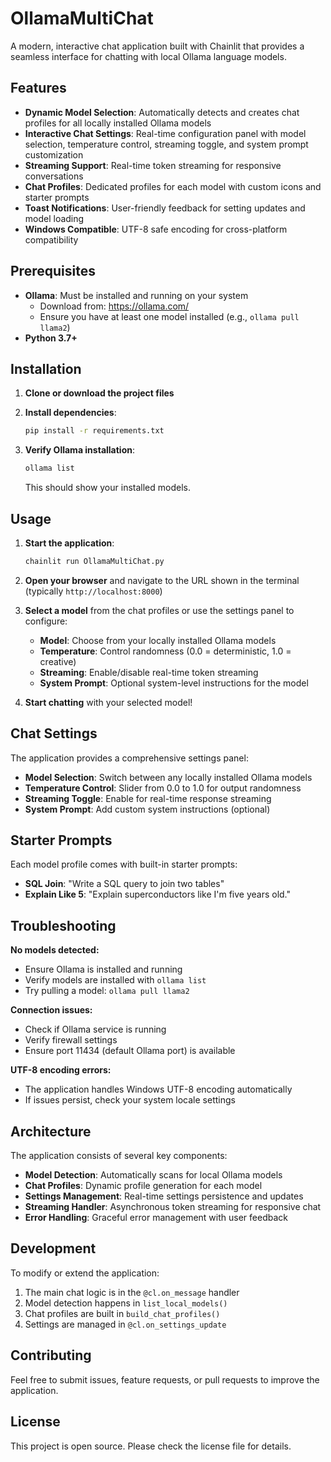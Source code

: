 # OllamaMultiChat

A modern, interactive chat application built with Chainlit that provides a seamless interface for chatting with local Ollama language models.

## Features

- **Dynamic Model Selection**: Automatically detects and creates chat profiles for all locally installed Ollama models
- **Interactive Chat Settings**: Real-time configuration panel with model selection, temperature control, streaming toggle, and system prompt customization
- **Streaming Support**: Real-time token streaming for responsive conversations
- **Chat Profiles**: Dedicated profiles for each model with custom icons and starter prompts
- **Toast Notifications**: User-friendly feedback for setting updates and model loading
- **Windows Compatible**: UTF-8 safe encoding for cross-platform compatibility

## Prerequisites

- **Ollama**: Must be installed and running on your system
  - Download from: https://ollama.com/
  - Ensure you have at least one model installed (e.g., `ollama pull llama2`)
- **Python 3.7+**

## Installation

1. **Clone or download the project files**

2. **Install dependencies**:
   ```bash
   pip install -r requirements.txt
   ```

3. **Verify Ollama installation**:
   ```bash
   ollama list
   ```
   This should show your installed models.

## Usage

1. **Start the application**:
   ```bash
   chainlit run OllamaMultiChat.py
   ```

2. **Open your browser** and navigate to the URL shown in the terminal (typically `http://localhost:8000`)

3. **Select a model** from the chat profiles or use the settings panel to configure:
   - **Model**: Choose from your locally installed Ollama models
   - **Temperature**: Control randomness (0.0 = deterministic, 1.0 = creative)
   - **Streaming**: Enable/disable real-time token streaming
   - **System Prompt**: Optional system-level instructions for the model

4. **Start chatting** with your selected model!

## Chat Settings

The application provides a comprehensive settings panel:

- **Model Selection**: Switch between any locally installed Ollama models
- **Temperature Control**: Slider from 0.0 to 1.0 for output randomness
- **Streaming Toggle**: Enable for real-time response streaming
- **System Prompt**: Add custom system instructions (optional)

## Starter Prompts

Each model profile comes with built-in starter prompts:
- **SQL Join**: "Write a SQL query to join two tables"
- **Explain Like 5**: "Explain superconductors like I'm five years old."

## Troubleshooting

**No models detected:**
- Ensure Ollama is installed and running
- Verify models are installed with `ollama list`
- Try pulling a model: `ollama pull llama2`

**Connection issues:**
- Check if Ollama service is running
- Verify firewall settings
- Ensure port 11434 (default Ollama port) is available

**UTF-8 encoding errors:**
- The application handles Windows UTF-8 encoding automatically
- If issues persist, check your system locale settings

## Architecture

The application consists of several key components:

- **Model Detection**: Automatically scans for local Ollama models
- **Chat Profiles**: Dynamic profile generation for each model
- **Settings Management**: Real-time settings persistence and updates
- **Streaming Handler**: Asynchronous token streaming for responsive chat
- **Error Handling**: Graceful error management with user feedback

## Development

To modify or extend the application:

1. The main chat logic is in the `@cl.on_message` handler
2. Model detection happens in `list_local_models()`
3. Chat profiles are built in `build_chat_profiles()`
4. Settings are managed in `@cl.on_settings_update`

## Contributing

Feel free to submit issues, feature requests, or pull requests to improve the application.

## License

This project is open source. Please check the license file for details.
